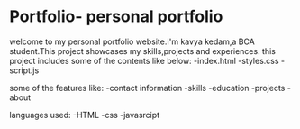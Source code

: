 # Portfolio- personal portfolio
welcome to my personal portfolio website.I'm kavya kedam,a BCA student.This project showcases my skills,projects and experiences.
this project includes some of the contents like below:
-index.html
-styles.css
-script.js

some of the features like:
-contact information
-skills
-education
-projects
-about

 languages used:
 -HTML
 -css
 -javasrcipt
